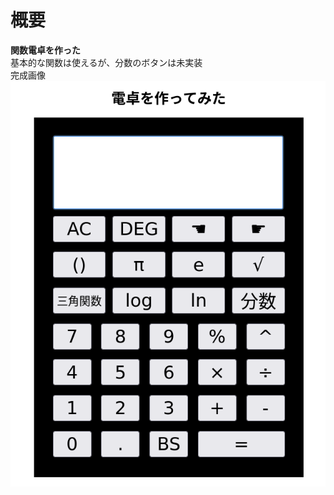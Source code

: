 # 概要
<strong>関数電卓を作った</strong> <br>
基本的な関数は使えるが、分数のボタンは未実装 <br>
完成画像 <br>
![完成画像](image/calculator.png)
